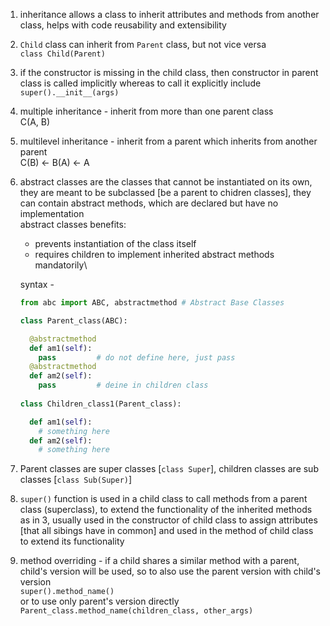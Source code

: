 1. inheritance allows a class to inherit attributes and methods from another class, helps with code reusability and extensibility

2. `Child` class can inherit from `Parent` class, but not vice versa\
`class Child(Parent)`

3. if the constructor is missing in the child class, then constructor in parent class is called implicitly whereas to call it explicitly include\
`super().__init__(args)`

4. multiple inheritance - inherit from more than one parent class\
C(A, B)

5. multilevel inheritance - inherit from a parent which inherits from another parent\
C(B) <- B(A) <- A

6. abstract classes are the classes that cannot be instantiated on its own, they are meant to be subclassed [be a parent to chidren classes], they can contain abstract methods, which are declared but have no implementation\
abstract classes benefits:
    - prevents instantiation of the class itself
    - requires children to implement inherited abstract methods mandatorily\

    syntax -
    ```py
    from abc import ABC, abstractmethod # Abstract Base Classes

    class Parent_class(ABC):

      @abstractmethod
      def am1(self):
        pass         # do not define here, just pass
      @abstractmethod
      def am2(self):
        pass         # deine in children class
      
    class Children_class1(Parent_class):

      def am1(self):
        # something here
      def am2(self):
        # something here
    ```

7.  Parent classes are super classes [`class Super`], children classes are sub classes [`class Sub(Super)`]

8. `super()` function is used in a child class to call methods from a parent class (superclass), to extend the functionality of the inherited methods as in 3, usually used in the constructor of child class to assign attributes [that all sibings have in common] and used in the method of child class to extend its functionality

9. method overriding - if a child shares a similar method with a parent, child's version will be used, so to also use the parent version with child's version\
`super().method_name()`\
or to use only parent's version directly\
`Parent_class.method_name(children_class, other_args)`